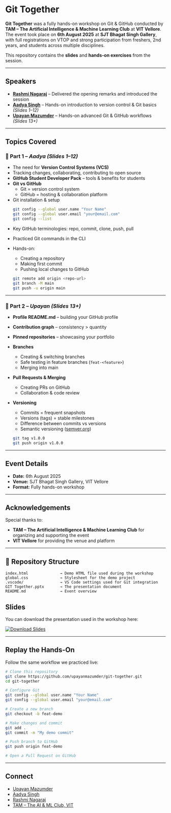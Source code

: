 # Git Together

**Git Together** was a fully hands-on workshop on Git & GitHub conducted by **TAM – The Artificial Intelligence & Machine Learning Club** at **VIT Vellore**.  
The event took place on **6th August 2025** at **SJT Bhagat Singh Gallery**, with full registrations on VTOP and strong participation from freshers, 2nd years, and students across multiple disciplines.  

This repository contains the **slides** and **hands-on exercises** from the session.  

---

## Speakers
- **[Rashmi Nagaraj](https://www.linkedin.com/in/rashmi-nagaraj-a48ab5347/)** – Delivered the opening remarks and introduced the session  
- **[Aadya Singh](https://www.linkedin.com/in/aadya-singh-506047342/)** – Hands-on introduction to version control & Git basics *(Slides 1–12)*  
- **[Upayan Mazumder](https://upayan.dev/)** – Hands-on advanced Git & GitHub workflows *(Slides 13+)*  

---

## Topics Covered

### 🔹 Part 1 – *Aadya (Slides 1–12)*
- The need for **Version Control Systems (VCS)**  
- Tracking changes, collaborating, contributing to open source  
- **GitHub Student Developer Pack** – tools & benefits for students  
- **Git vs GitHub**  
  - Git = version control system  
  - GitHub = hosting & collaboration platform  
- Git installation & setup  
  ```bash
  git config --global user.name "Your Name"
  git config --global user.email "your@email.com"
  git config --list
  ```

* Key GitHub terminologies: repo, commit, clone, push, pull
* Practiced Git commands in the CLI
* Hands-on:

  * Creating a repository
  * Making first commit
  * Pushing local changes to GitHub

  ```bash
  git remote add origin <repo-url>
  git branch -M main
  git push -u origin main
  ```

---

### 🔹 Part 2 – *Upayan (Slides 13+)*

* **Profile README.md** – building your GitHub profile
* **Contribution graph** – consistency > quantity
* **Pinned repositories** – showcasing your portfolio
* **Branches**

  * Creating & switching branches
  * Safe testing in feature branches (`feat-<feature>`)
  * Merging into main
* **Pull Requests & Merging**

  * Creating PRs on GitHub
  * Collaboration & code review
* **Versioning**

  * Commits = frequent snapshots
  * Versions (tags) = stable milestones
  * Difference between commits vs versions
  * Semantic versioning ([semver.org](https://semver.org/))

  ```bash
  git tag v1.0.0
  git push origin v1.0.0
  ```

---

## Event Details

* **Date:** 6th August 2025
* **Venue:** SJT Bhagat Singh Gallery, VIT Vellore
* **Format:** Fully hands-on workshop

---

## Acknowledgements

Special thanks to:

* **TAM – The Artificial Intelligence & Machine Learning Club** for organizing and supporting the event
* **VIT Vellore** for providing the venue and platform

---

## 📂 Repository Structure

```
index.html              → Demo HTML file used during the workshop
global.css              → Stylesheet for the demo project
.vscode/                → VS Code settings used for Git integration
GIT Together.pptx       → The presentation document
README.md               → Event overview
```

## Slides

You can download the presentation used in the workshop here:  

[![Download Slides](https://img.shields.io/badge/Download-PPTX-blue?style=for-the-badge&logo=microsoft-powerpoint)](https://github.com/upayanmazumder/git-together/blob/main/GIT%20Together.pptx)

---

## Replay the Hands-On

Follow the same workflow we practiced live:

```bash
# Clone this repository
git clone https://github.com/upayanmazumder/git-together.git
cd git-together

# Configure Git
git config --global user.name "Your Name"
git config --global user.email "your@email.com"

# Create a new branch
git checkout -b feat-demo

# Make changes and commit
git add .
git commit -m "My demo commit"

# Push branch to GitHub
git push origin feat-demo

# Open a Pull Request on GitHub
```

---

## Connect

* [Upayan Mazumder](https://www.linkedin.com/in/upayanmazumder/)
* [Aadya Singh](https://www.linkedin.com/in/aadya-singh-506047342/)
* [Rashmi Nagaraj](https://www.linkedin.com/in/rashmi-nagaraj-a48ab5347/)
* [TAM – The AI & ML Club, VIT](https://www.linkedin.com/company/tam-vit/)
